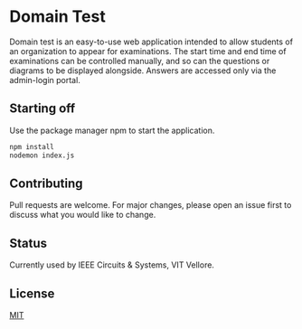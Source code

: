 # Domain Test

Domain test is an easy-to-use web application intended to allow students of an organization to appear for examinations. The start time and end time of examinations can be controlled manually, and so can the questions or diagrams to be displayed alongside. Answers are accessed only via the admin-login portal.

## Starting off

Use the package manager npm to start the application.

```bash
npm install
nodemon index.js
```

## Contributing
Pull requests are welcome. For major changes, please open an issue first to discuss what you would like to change.

## Status
Currently used by IEEE Circuits & Systems, VIT Vellore.

## License
[MIT](https://choosealicense.com/licenses/mit/)
